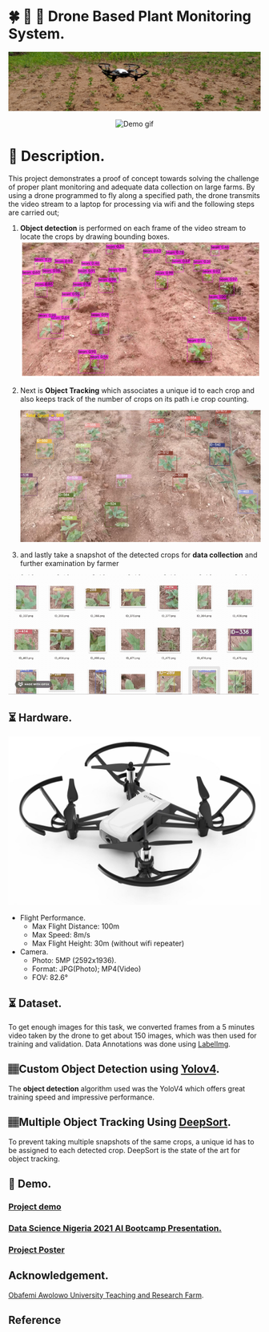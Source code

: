 # :four_leaf_clover: :herb: :seedling: Drone Based Plant Monitoring System.

![Header](images/header_github.png)

<p align="center">
<img src="https://github.com/Paulooh007/project_gifs/blob/main/2021-11-23%2015.23.29.gif" alt="Demo gif" title="Demo gif" width="500"/>
</p>

# :memo: Description.

This project demonstrates a proof of concept towards solving the challenge of proper plant monitoring and adequate data collection on large farms. By using a drone programmed to fly along a specified path, the drone transmits the video stream to a laptop for processing via wifi and the following steps are carried out;

1. **Object detection** is performed on each frame of the video stream to locate the crops by drawing bounding boxes.
   ![object_detection](images/detection.png)
2. Next is **Object Tracking** which associates a unique id to each crop and also keeps track of the number of crops on its path i.e crop counting.

   ![object_tracking](images/tracking_.png)

3. and lastly take a snapshot of the detected crops for **data collection** and further examination by farmer

   <p align="center">
<img src="https://github.com/Paulooh007/project_gifs/blob/main/2021-11-23%2015.20.07.gif" alt="Saved images gif" title="Saved images gif" width="500"/>
</p>

## ⏳ Hardware.

![dji_tello](images/tello.jpeg)

- Flight Performance.
  - Max Flight Distance: 100m
  - Max Speed: 8m/s
  - Max Flight Height: 30m (without wifi repeater)
- Camera.
  - Photo: 5MP (2592x1936).
  - Format: JPG(Photo); MP4(Video)
  - FOV: 82.6°

## ⏳ Dataset.

To get enough images for this task, we converted frames from a 5 minutes video taken by the drone to get about 150 images, which was then used for training and validation.
Data Annotations was done using [LabelImg](https://github.com/tzutalin/labelImg).

## 🏽‍Custom Object Detection using [Yolov4](https://github.com/pjreddie/darknet).

The **object detection** algorithm used was the YoloV4 which offers great training speed and impressive performance.

## 🏽‍Multiple Object Tracking Using [DeepSort](https://github.com/nwojke/deep_sort).

To prevent taking multiple snapshots of the same crops, a unique id has to be assigned to each detected crop. DeepSort is the state of the art for object tracking.

## 🎯 Demo.

### [Project demo](https://bit.ly/Drones4Agric)

### [Data Science Nigeria 2021 AI Bootcamp Presentation.](https://drive.google.com/file/d/1x_QFG-_qpbM4aCPcIAdWFcYr-lNvqhTl/view?usp=sharing)

### [Project Poster](https://drive.google.com/file/d/1Zb3YCvJXl1IfLaVn2SoqAkwsr5w6lHr7/view?usp=sharing)

## Acknowledgement.

[Obafemi Awolowo University Teaching and Research Farm](https://oaufarms.com/).

## Reference
